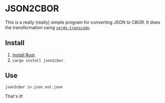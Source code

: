 # JSON2CBOR

This is a really (really) simple program for converting JSON to CBOR. It does the transformation using [`serde-transcode`](https://github.com/sfackler/serde-transcode).

## Install

1. [Install Rust](https://rustup.rs/).
2. `cargo install json2cbor`.

## Use

    json2cbor in.json out.json

That's it!

